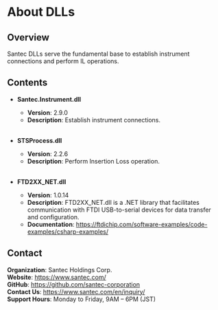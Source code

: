 # About DLLs

## Overview
Santec DLLs serve the fundamental base to establish instrument connections and perform IL operations.

## Contents
- **Santec.Instrument.dll**
  - **Version**: 2.9.0
  - **Description**: Establish instrument connections. <br><br>
  
- **STSProcess.dll**
  - **Version**: 2.2.6
  - **Description**: Perform Insertion Loss operation. <br><br>

- **FTD2XX_NET.dll**
  - **Version**: 1.0.14
  - **Description**: FTD2XX_NET.dll is a .NET library that facilitates communication with FTDI USB-to-serial devices for data transfer and configuration.
  - **Documentation**: https://ftdichip.com/software-examples/code-examples/csharp-examples/
  
## Contact
**Organization**: Santec Holdings Corp. <br>
**Website**: https://www.santec.com/ <br>
**GitHub**: https://github.com/santec-corporation <br>
**Contact Us**: https://www.santec.com/en/inquiry/ <br>
**Support Hours**: Monday to Friday, 9AM – 6PM (JST) 

